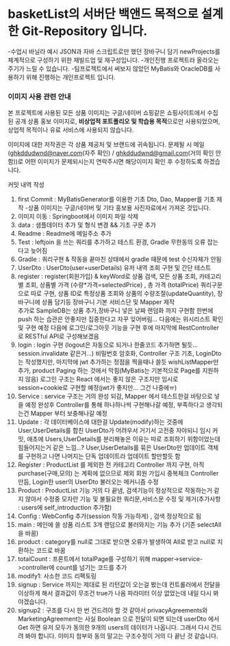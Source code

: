 # **basketList의 서버단 백앤드 목적으로 설계한 Git-Repository 입니다.**

-수업시 바닐라 예시 JSON과 자바 스크립트로만 했던 장바구니 담기
newProjects를 체계적으로 구성하기 위한 재빌드업 및 재구성입니다.
-개인진행 프로젝트라 올라오는 주기가 느릴 수 있습니다.
-팀프로젝트에서 써보지 않았던 MyBatis와 OracleDB를 사용하기 위해 진행하는 개인프로젝트 입니다.

### 이미지 사용 관련 안내

본 프로젝트에 사용된 모든 상품 이미지는 구글/네이버 쇼핑같은 쇼핑사이트에서 수집된 공개 상품 홍보 이미지로,
**비상업적 포트폴리오 및 학습용 목적**으로만 사용되었으며,
상업적 목적이나 유료 서비스에 사용되지 않습니다.

이미지에 대한 저작권은 각 상품 제공처 및 브랜드에 귀속됩니다.
문제될 시 메일(ghkddudwnd@naver.com(자주 확인) 
/ ghkddudwnd@gmail.com(거의 확인 안함))로 
어떤 이미지가 문제되시는지 연락주시면 해당이미지 확인 후 수정하도록 하겠습니다.

커밋 내역 작성
1. first Commit : MyBatisGenerator를 이용한 기초 Dto, Dao, Mapper를 기초 제작
-상품 이미지는 구글/네이버 및 기타 홍보용 사진자료에서 가져온 것입니다. 
2. 이미지 이동 : Springboot에서 이미지 파일 삭제 
3. data : 샘플데이터 추가 및 형식 변경 && 기초 구문 추가
4. Readme : Readme에 메일주소 추가
5. Test : leftjoin 을 쓰는 쿼리를 추가하고 테스트 환경, Gradle 무한동의 오류 잡는다고 늦어짐
6. Gradle : 쿼리구현 & 작동을 끝마친 상태에서 gradle 때문에 test 수신자체가 안됨
7. UserDto : UserDto(user+userDetails) 유저 내역 조회 구현 및 간단 테스트
8. register : register(회원가입) & keyWord로 상품 검색, 모든 상품 조회, 카테고리별 조회,
상품별 가격 (수량*가격=selectedPrice) , 총 가격 (totalPrice) 쿼리구문으로 따로 구현,
상품 ID로 특정상품 조회와 상품의 수량조절(updateQuantity), 장바구니에 상품 담기등 장바구니 기본 서비스단 및 Mapper 제작  
추가로 SampleDB는 상품 추가,장바구니 넣은 날짜 랜덤화 까지 구현함
한번에 push 하는 습관은 안좋지만 집중한다고 자꾸 잊어버림... 다음에는 위시리스트 확인 및 구현 예정
다음에 로그인/로그아웃 기능을 구현 후에 마지막에 RestController로 RESTful API로 구성해보겠음
9. login : login 구현 (logout은 자동으로 되거나 한줄코드 추가하면 될듯... session.invalidate 같은거...) 
비밀번호 암호화, Controller 구조 기초, LoginDto는 작성했지만, 마지막에 jwt 추가하는 정점을 찍을때나 쓸듯
wishListMapper만 추가, product Paging 하는 것에서 막힘(MyBatis는 기본적으로 Page를 지원하지 않음)
로그인 구조는 React 에서는 좋지 않은 구조지만 임시로 session+cookie로 구현할 예정(jwt가 좋지만... 그건 나중에ㅠ)
10. Service : service 구조는 거의 완성 되감, Mapper 에서 테스트한걸 바탕으로 넣을 예정 완성후 
Controller를 통해 하나하나씩 구현해나갈 예정, 부족하다고 생각되는건 Mapper 부터 보충해나갈 예정
11. Update : 각 데이터베이스에 대한걸 Update(modify)하는 것중에 User,UserDetails를 합친 UserDto가 어려우서 거기서 고전중
자야되니 임시 커밋, 애초에 Users,UserDetails를 분리해놓은 이유는 따로 조회하기 위함이었는데 힘들어지는거 같은 느낌...?
User,UserDetails를 묶은 UserDto만 업데이트 객체를 구현하고 나면 나머지는 단독 업데이트라 업데이트 할만할듯 함
12. Register : ProductList 를 제외한 전 카테고리 Controller 까지 구현, 아직 purchase(구매,모의) 는 계획에 없으므로 제외
회원 가입시 중복체크 Controller 만듬, Login한 user의 UserDto 불러오는 메커니즘 수정
13. Product : ProductList 기능 거의 다 끝냄, 검색기능이 정상적으로 작동하는거 같지 않아서 수정중
모자란 기능 및 불필요한 쿼리문,서비스문 수정 및 제거(추가사항 : users에 self_introduction 추가함)
14. Config : WebConfig 추가(session 작동 가능하게) , 검색 정상적으로 됨 
15. main : 메인에 쓸 상품 리스트 3개 랜덤으로 불러와지는 기능 추가 (기존 selectAll을 바꿈)
16. product : category를 null로 그대로 받으면 오류가 발생하여 All로 받고 null로 치환하는 코드로 바꿈
17. totalCount : 프론트에서 totalPage를 구성하기 위해 mapper->service->controller에 count를 넘기는 코드를 추가
18. modify1: 사소한 코드 리펙토링
19. signup : Service 까지는 제대로 된 리턴값이 오는걸 봤는데 컨트롤러에서 전달을 이상하게 해서 결과값이 무조건 true가 나옴
파라미터 이상 없었는데 내일 다시 봐야겠습니다. 
20. signup2 : 구조를 다시 한 번 건드려야 할 것 같아서 privacyAgreements와 MarketingAgreement는 사실 Boolean 으로 전달이 되면 되는데 
userDto 에서 Get 하면 유저 모두가 동의한 9개의 users의 데이터가 나옵니다. 그래서 다시 건드려 봐야 합니다. 이미지 첨부와 동의 말고는 구조수정이 
거의 다 끝난 것 같습니다.